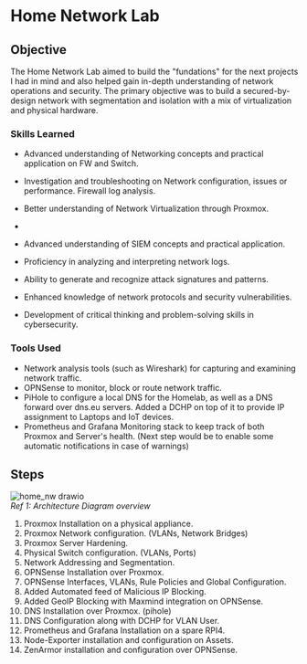 # Home Network Lab

## Objective

The Home Network Lab aimed to build the "fundations" for the next projects I had in mind and also helped gain in-depth understanding of network operations and security.
The primary objective was to build a secured-by-design network with segmentation and isolation with a mix of virtualization and physical hardware.

### Skills Learned

- Advanced understanding of Networking concepts and practical application on FW and Switch.
- Investigation and troubleshooting on Network configuration, issues or performance. Firewall log analysis.
- Better understanding of Network Virtualization through Proxmox.
- 

- Advanced understanding of SIEM concepts and practical application.
- Proficiency in analyzing and interpreting network logs.
- Ability to generate and recognize attack signatures and patterns.
- Enhanced knowledge of network protocols and security vulnerabilities.
- Development of critical thinking and problem-solving skills in cybersecurity.

### Tools Used

- Network analysis tools (such as Wireshark) for capturing and examining network traffic.
- OPNSense to monitor, block or route network traffic.
- PiHole to configure a local DNS for the Homelab, as well as a DNS forward over dns.eu servers. Added a DCHP on top of it to provide IP assignment to Laptops and IoT devices.
- Prometheus and Grafana Monitoring stack to keep track of both Proxmox and Server's health. (Next step would be to enable some automatic notifications in case of warnings)

## Steps

![home_nw drawio](https://github.com/user-attachments/assets/9ef678e7-5f17-47cb-8316-545d4cb67a30)</br>
*Ref 1: Architecture Diagram overview*

1. Proxmox Installation on a physical appliance.
2. Proxmox Network configuration. (VLANs, Network Bridges)
3. Proxmox Server Hardening.
4. Physical Switch configuration. (VLANs, Ports)
5. Network Addressing and Segmentation.
6. OPNSense Installation over Proxmox.
7. OPNSense Interfaces, VLANs, Rule Policies and Global Configuration.
8. Added Automated feed of Malicious IP Blocking.
9. Added GeoIP Blocking with Maxmind integration on OPNSense.
10. DNS Installation over Proxmox. (pihole)
11. DNS Configuration along with DCHP for VLAN User.
12. Prometheus and Grafana Installation on a spare RPI4.
13. Node-Exporter installation and configuration on Assets.
14. ZenArmor installation and configuration over OPNSense.
